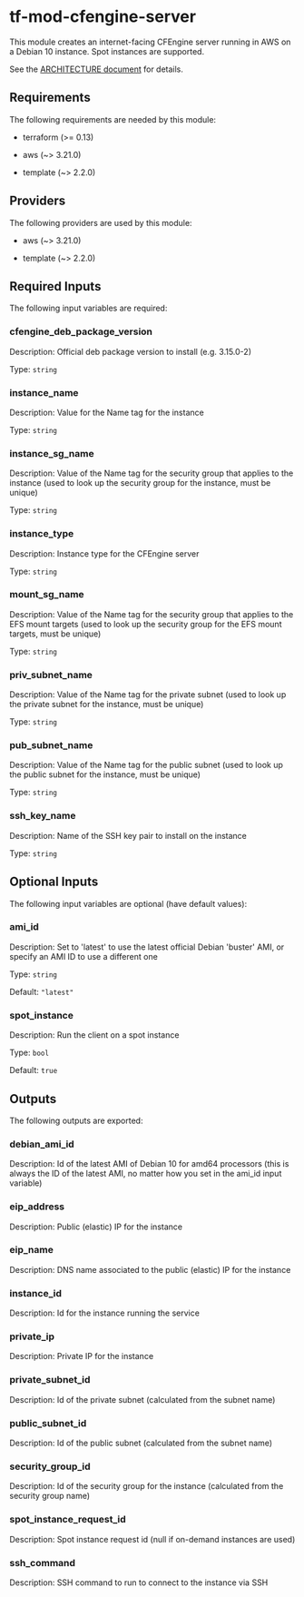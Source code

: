# tf-mod-cfengine-server

This module creates an internet-facing CFEngine server running in AWS on a Debian 10 instance. Spot instances are supported.

See the [ARCHITECTURE document](ARCHITECTURE.md) for details.

## Requirements

The following requirements are needed by this module:

- terraform (>= 0.13)

- aws (~> 3.21.0)

- template (~> 2.2.0)

## Providers

The following providers are used by this module:

- aws (~> 3.21.0)

- template (~> 2.2.0)

## Required Inputs

The following input variables are required:

### cfengine\_deb\_package\_version

Description: Official deb package version to install (e.g. 3.15.0-2)

Type: `string`

### instance\_name

Description: Value for the Name tag for the instance

Type: `string`

### instance\_sg\_name

Description: Value of the Name tag for the security group that applies to the instance (used to look up the security group for the instance, must be unique)

Type: `string`

### instance\_type

Description: Instance type for the CFEngine server

Type: `string`

### mount\_sg\_name

Description: Value of the Name tag for the security group that applies to the EFS mount targets (used to look up the security group for the EFS mount targets, must be unique)

Type: `string`

### priv\_subnet\_name

Description: Value of the Name tag for the private subnet (used to look up the private subnet for the instance, must be unique)

Type: `string`

### pub\_subnet\_name

Description: Value of the Name tag for the public subnet (used to look up the public subnet for the instance, must be unique)

Type: `string`

### ssh\_key\_name

Description: Name of the SSH key pair to install on the instance

Type: `string`

## Optional Inputs

The following input variables are optional (have default values):

### ami\_id

Description: Set to 'latest' to use the latest official Debian 'buster' AMI, or specify an AMI ID to use a different one

Type: `string`

Default: `"latest"`

### spot\_instance

Description: Run the client on a spot instance

Type: `bool`

Default: `true`

## Outputs

The following outputs are exported:

### debian\_ami\_id

Description: Id of the latest AMI of Debian 10 for amd64 processors (this is always the ID of the latest AMI, no matter how you set in the ami\_id input variable)

### eip\_address

Description: Public (elastic) IP for the instance

### eip\_name

Description: DNS name associated to the public (elastic) IP for the instance

### instance\_id

Description: Id for the instance running the service

### private\_ip

Description: Private IP for the instance

### private\_subnet\_id

Description: Id of the private subnet (calculated from the subnet name)

### public\_subnet\_id

Description: Id of the public subnet (calculated from the subnet name)

### security\_group\_id

Description: Id of the security group for the instance (calculated from the security group name)

### spot\_instance\_request\_id

Description: Spot instance request id (null if on-demand instances are used)

### ssh\_command

Description: SSH command to run to connect to the instance via SSH

